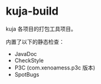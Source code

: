 # kuja-build
kuja 各项目的打包工具项目。

内置了以下的静态检查：

- JavaDoc
- CheckStyle
- P3C (com.xenoamess.p3c 版本)
- SpotBugs
